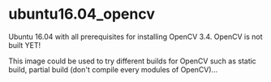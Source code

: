 # ubuntu16.04_opencv

Ubuntu 16.04 with all prerequisites for installing OpenCV 3.4. OpenCV is not built YET! 

This image could be used to try different builds for OpenCV such as static build, partial build (don't compile every modules of OpenCV)...
